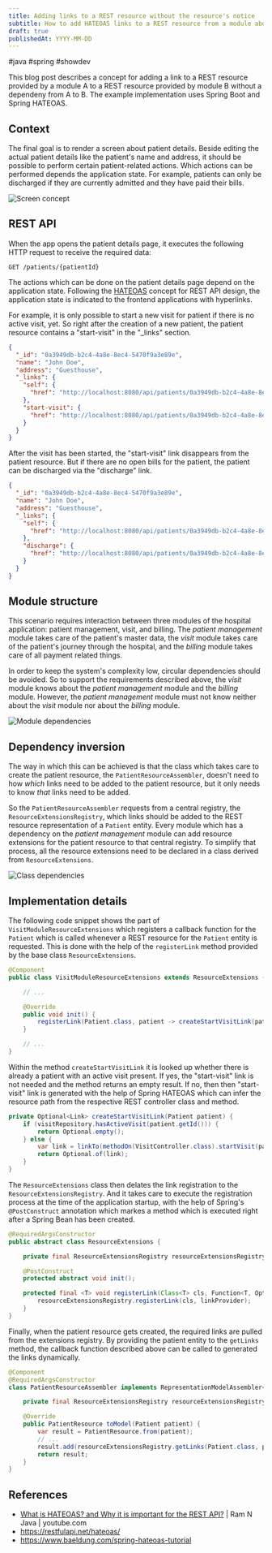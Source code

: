 ```yaml
---
title: Adding links to a REST resource without the resource's notice
subtitle: How to add HATEOAS links to a REST resource from a module about which it doesn't know about
draft: true
publishedAt: YYYY-MM-DD
---
```


#java #spring #showdev

This blog post describes a concept for adding a link to a REST resource provided by a module A to a REST resource provided by module B without a dependeny from A to B. The example implementation uses Spring Boot and Spring HATEOAS.

## Context

The final goal is to render a screen about patient details. Beside editing the actual patient details like the patient's name and address, it should be possible to perform certain patient-related actions. Which actions can be performed depends the application state. For example, patients can only be discharged if they are currently admitted and they have paid their bills.

![Screen concept](img/screen-concept.png)

## REST API

When the app opens the patient details page, it executes the following HTTP request to receive the required data:

```text
GET /patients/{patientId}
```

The actions which can be done on the patient details page depend on the application state. Following the [HATEOAS](https://www.youtube.com/watch?v=_-vglnEttLI) concept for REST API design, the application state is indicated to the frontend applications with hyperlinks.  

For example, it is only possible to start a new visit for patient if there is no active visit, yet. So right after the creation of a new patient, the patient resource contains a "start-visit" in the "_links" section.

```json
{
  "_id": "0a3949db-b2c4-4a8e-8ec4-5470f9a3e89e",
  "name": "John Doe",
  "address": "Guesthouse",
  "_links": {
    "self": {
      "href": "http://localhost:8080/api/patients/0a3949db-b2c4-4a8e-8ec4-5470f9a3e89e"
    },
    "start-visit": {
      "href": "http://localhost:8080/api/patients/0a3949db-b2c4-4a8e-8ec4-5470f9a3e89e/visits"
    }
  }
}
```

After the visit has been started, the "start-visit" link disappears from the patient resource. But if there are no open bills for the patient, the patient can be discharged via the "discharge" link.

```json
{
  "_id": "0a3949db-b2c4-4a8e-8ec4-5470f9a3e89e",
  "name": "John Doe",
  "address": "Guesthouse",
  "_links": {
    "self": {
      "href": "http://localhost:8080/api/patients/0a3949db-b2c4-4a8e-8ec4-5470f9a3e89e"
    },
    "discharge": {
      "href": "http://localhost:8080/api/patients/0a3949db-b2c4-4a8e-8ec4-5470f9a3e89e/visits/4fc13f43-41db-494c-a265-aca01c3ae2a4/discharge"
    }
  }
}
```

## Module structure

This scenario requires interaction between three modules of the hospital application: patient management, visit, and billing. The _patient management_ module takes care of the patient's master data, the _visit_ module takes care of the patient's journey through the hospital, and the _billing_ module takes care of all payment related things.

In order to keep the system's complexity low, circular dependencies should be avoided. So to support the requirements described above, the _visit_ module knows about the _patient management_ module and the _billing_ module. However, the _patient management_ module must not know neither about the _visit_ module nor about the _billing_ module.

![Module dependencies](img/module-dependencies.png)

## Dependency inversion

The way in which this can be achieved is that the class which takes care to create the patient resource, the `PatientResourceAssembler`, doesn't need to how _which_ links need to be added to the patient resource, but it only needs to know _that_ links need to be added.

So the `PatientResourceAssembler` requests from a central registry, the `ResourceExtensionsRegistry`, which links should be added to the REST resource representation of a `Patient` entity. Every module which has a dependency on the _patient management_ module can add resource extensions for the patient resource to that central registry. To simplify that process, all the resource extensions need to be declared in a class derived from `ResourceExtensions`.

![Class dependencies](img/class-dependencies.png)

## Implementation details

The following code snippet shows the part of `VisitModuleResourceExtensions` which registers a callback function for the `Patient` which is called whenever a REST resource for the `Patient` entity is requested. This is done with the help of the `registerLink` method provided by the base class `ResourceExtensions`.

```java
@Component
public class VisitModuleResourceExtensions extends ResourceExtensions {

    // ...

    @Override
    public void init() {
        registerLink(Patient.class, patient -> createStartVisitLink(patient));
    }

    // ...
}
```

Within the method `createStartVisitLink` it is looked up whether there is already a patient with an active visit present. If yes, the "start-visit" link is not needed and the method returns an empty result. If no, then then "start-visit" link is generated with the help of Spring HATEOAS which can infer the resource path from the respective REST controller class and method.

```java
private Optional<Link> createStartVisitLink(Patient patient) {
    if (visitRepository.hasActiveVisit(patient.getId())) {
        return Optional.empty();
    } else {
        var link = linkTo(methodOn(VisitController.class).startVisit(patient.getId())).withRel("start-visit");
        return Optional.of(link);
    }
}
```

The `ResourceExtensions` class then delates the link registration to the `ResourceExtensionsRegistry`. And it takes care to execute the registration process at the time of the application startup, with the help of Spring's `@PostConstruct` annotation which markes a method which is executed right after a Spring Bean has been created.

```java
@RequiredArgsConstructor
public abstract class ResourceExtensions {

    private final ResourceExtensionsRegistry resourceExtensionsRegistry;

    @PostConstruct
    protected abstract void init();

    protected final <T> void registerLink(Class<T> cls, Function<T, Optional<Link>> linkProvider) {
        resourceExtensionsRegistry.registerLink(cls, linkProvider);
    }
}
```

Finally, when the patient resource gets created, the required links are pulled from the extensions registry. By providing the patient entity to the `getLinks` method, the callback function described above can be called to generated the links dynamically.

```java
@Component
@RequiredArgsConstructor
class PatientResourceAssembler implements RepresentationModelAssembler<Patient, PatientResource> {

    private final ResourceExtensionsRegistry resourceExtensionsRegistry;

    @Override
    public PatientResource toModel(Patient patient) {
        var result = PatientResource.from(patient);
        // ...
        result.add(resourceExtensionsRegistry.getLinks(Patient.class, patient));
        return result;
    }
}
```

## References

- [What is HATEOAS? and Why it is important for the REST API?](https://www.youtube.com/watch?v=_-vglnEttLI) | Ram N Java | youtube.com
- https://restfulapi.net/hateoas/
- https://www.baeldung.com/spring-hateoas-tutorial
